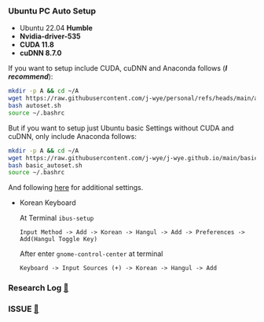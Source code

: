 ### Ubuntu PC Auto Setup
- Ubuntu 22.04 **Humble**
- **Nvidia-driver-535**
- **CUDA 11.8**
- **cuDNN 8.7.0**

If you want to setup include CUDA, cuDNN and Anaconda follows (***I recommend***):
```bash
mkdir -p A && cd ~/A
wget https://raw.githubusercontent.com/j-wye/personal/refs/heads/main/autoset.sh
bash autoset.sh
source ~/.bashrc
```

But if you want to setup just Ubuntu basic Settings without CUDA and cuDNN, only include Anaconda follows:
```bash
mkdir -p A && cd ~/A
wget https://raw.githubusercontent.com/j-wye/j-wye.github.io/main/basic_autoset.sh
bash basic_autoset.sh
source ~/.bashrc
```
And following [here](./settings.md) for additional settings.

- Korean Keyboard

    At Terminal `ibus-setup`
    ```
    Input Method -> Add -> Korean -> Hangul -> Add -> Preferences -> Add(Hangul Toggle Key)
    ```
    After enter `gnome-control-center` at terminal
    ```
    Keyboard -> Input Sources (+) -> Korean -> Hangul -> Add
    ```

### Research Log [🔗](./research_log/README.md)

### ISSUE [🔗](./issue/READEME.md)

